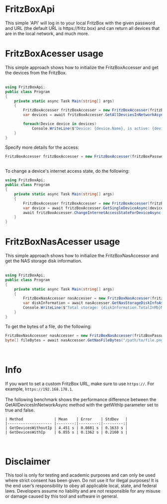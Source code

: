 <h1>FritzBoxApi</h1>
<span>This simple 'API' will log in to your local FritzBox with the given password and URL (the default URL is https://fritz.box) and can return all devices that are in the local network, and much more.</span>

<h1>FritzBoxAcesser usage</h1>
<span>This simple approach shows how to initialize the FritzBoxAccesser and get the devices from the FritzBox.</span>
<br/><br/>

```csharp
using FritzBoxApi;
public class Program
{
    private static async Task Main(string[] args)
    {        
        FritzBoxAccesser fritzBoxAccesser = new FritzBoxAccesser(fritzBoxPassword: "password");
        var devices = await fritzBoxAccesser.GetAllDevciesInNetworkAsync();

        foreach(Device device in devices)
            Console.WriteLine($"Device: {device.Name}, is active: {device.StateInfo.Active}");
    }
}
```

<span>Specify more details for the access:</span>
```csharp
FritzBoxAccesser fritzBoxAccesser = new FritzBoxAccesser(fritzBoxPassword: "password", fritzBoxUrl: "https://192.168.178.1", userName: "fritz3000");
```
<br/>
<span>
    To change a device's internet access state, do the following:
</span>

```csharp
using FritzBoxApi;
public class Program
{
    private static async Task Main(string[] args)
    {
        FritzBoxAccesser fritzBoxAccesser = new FritzBoxAccesser(fritzBoxPassword: "password");
        var device = await fritzBoxAccesser.GetSingleDeviceAsync(deviceName: "DESKTOP123"); //Also works with ip: fritzBoxAccesser.GetSingleDeviceAsync(ip: IPAddress.Parse("192.168.178.2"));
        await fritzBoxAccesser.ChangeInternetAccessStateForDeviceAsync(device, InternetDetail.Blocked);
    }
}
```
<h1>FritzBoxNasAcesser usage</h1>
<span>This simple approach shows how to initialize the FritzBoxNasAccessor and get the NAS storage disk information.</span>
<br/><br/>


```csharp
using FritzBoxApi;
public class Program
{
    private static async Task Main(string[] args)
    {
        FritzBoxNasAccesser nasAccesser = new FritzBoxNasAccesser(fritzBoxPassword: "password", fritzBoxUrl: "https://192.168.178.1");
        var diskInformation = await nasAccesser.GetNasStorageDiskInfoAsync(path: "/");
        Console.WriteLine($"Total storage: {diskInformation.TotalInMb}Mb, free storage: {diskInformation.FreeInMb}Mb, used storage: {diskInformation.UsedInMb}Mb");
    }
}
```
<span>To get the bytes of a file, do the following:</span>
```csharp
FritzBoxNasAccesser nasAccesser = new FritzBoxNasAccesser(fritzBoxPassword: "password", fritzBoxUrl: "https://192.168.178.1");
byte[] fileBytes = await nasAccesser.GetNasFileBytes("/path/to/file.png");
```
<br/>
<h1>Info</h1>
<span>
  If you want to set a custom FritzBox URL, make sure to use <code>https://</code>. For example, <code>https://192.168.178.1</code>.
</span>
<br/><br/>
<span>The following benchmark shows the performance difference between the GetAllDevicesInNetworkAsync method with the getWithIp parameter set to true and false.</span>

```
| Method              | Mean    | Error    | StdDev   |
|-------------------- |--------:|---------:|---------:|
| GetDevicesWithoutIp | 4.451 s | 0.0881 s | 0.1633 s |
| GetDevicesWithIp    | 6.855 s | 0.1362 s | 0.2160 s |
```


<br/>
<h1>Disclaimer</h1>
 <span>This tool is only for testing and academic purposes and can only be used where strict consent has been given. Do not use it for illegal purposes! It is the end user’s responsibility to obey all applicable local, state, and federal laws. Developers assume no liability and are not responsible for any misuse or damage caused by this tool and software in general.</span>
 

